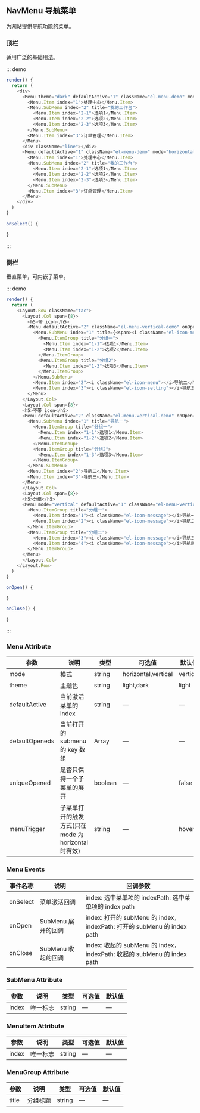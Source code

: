## NavMenu 导航菜单

为网站提供导航功能的菜单。

### 顶栏

适用广泛的基础用法。

::: demo
```js
render() {
  return (
    <div>
      <Menu theme="dark" defaultActive="1" className="el-menu-demo" mode="horizontal" onSelect={this.onSelect.bind(this)}>
        <Menu.Item index="1">处理中心</Menu.Item>
        <Menu.SubMenu index="2" title="我的工作台">
          <Menu.Item index="2-1">选项1</Menu.Item>
          <Menu.Item index="2-2">选项2</Menu.Item>
          <Menu.Item index="2-3">选项3</Menu.Item>
        </Menu.SubMenu>
        <Menu.Item index="3">订单管理</Menu.Item>
      </Menu>
      <div className="line"></div>
      <Menu defaultActive="1" className="el-menu-demo" mode="horizontal" onSelect={this.onSelect.bind(this)}>
        <Menu.Item index="1">处理中心</Menu.Item>
        <Menu.SubMenu index="2" title="我的工作台">
          <Menu.Item index="2-1">选项1</Menu.Item>
          <Menu.Item index="2-2">选项2</Menu.Item>
          <Menu.Item index="2-3">选项3</Menu.Item>
        </Menu.SubMenu>
        <Menu.Item index="3">订单管理</Menu.Item>
      </Menu>
    </div>
  )
}

onSelect() {

}
```
:::

### 侧栏

垂直菜单，可内嵌子菜单。

::: demo
```js
render() {
  return (
    <Layout.Row className="tac">
      <Layout.Col span={8}>
        <h5>带 icon</h5>
        <Menu defaultActive="2" className="el-menu-vertical-demo" onOpen={this.onOpen.bind(this)} onClose={this.onClose.bind(this)}>
          <Menu.SubMenu index="1" title={<span><i className="el-icon-message"></i>导航一</span>}>
            <Menu.ItemGroup title="分组一">
              <Menu.Item index="1-1">选项1</Menu.Item>
              <Menu.Item index="1-2">选项2</Menu.Item>
            </Menu.ItemGroup>
            <Menu.ItemGroup title="分组2">
              <Menu.Item index="1-3">选项3</Menu.Item>
            </Menu.ItemGroup>
          </Menu.SubMenu>
          <Menu.Item index="2"><i className="el-icon-menu"></i>导航二</Menu.Item>
          <Menu.Item index="3"><i className="el-icon-setting"></i>导航三</Menu.Item>
        </Menu>
      </Layout.Col>
      <Layout.Col span={8}>
      <h5>不带 icon</h5>
      <Menu defaultActive="2" className="el-menu-vertical-demo" onOpen={this.onOpen.bind(this)} onClose={this.onClose.bind(this)} theme="dark">
        <Menu.SubMenu index="1" title="导航一">
          <Menu.ItemGroup title="分组一">
            <Menu.Item index="1-1">选项1</Menu.Item>
            <Menu.Item index="1-2">选项2</Menu.Item>
          </Menu.ItemGroup>
          <Menu.ItemGroup title="分组2">
            <Menu.Item index="1-3">选项3</Menu.Item>
          </Menu.ItemGroup>
        </Menu.SubMenu>
        <Menu.Item index="2">导航二</Menu.Item>
        <Menu.Item index="3">导航三</Menu.Item>
      </Menu>
      </Layout.Col>
      <Layout.Col span={8}>
      <h5>分组</h5>
      <Menu mode="vertical" defaultActive="1" className="el-menu-vertical-demo">
        <Menu.ItemGroup title="分组一">
          <Menu.Item index="1"><i className="el-icon-message"></i>导航一</Menu.Item>
          <Menu.Item index="2"><i className="el-icon-message"></i>导航二</Menu.Item>
        </Menu.ItemGroup>
        <Menu.ItemGroup title="分组二">
          <Menu.Item index="3"><i className="el-icon-message"></i>导航三</Menu.Item>
          <Menu.Item index="4"><i className="el-icon-message"></i>导航四</Menu.Item>
        </Menu.ItemGroup>
      </Menu>
      </Layout.Col>
    </Layout.Row>
  )
}

onOpen() {

}

onClose() {

}
```
:::

### Menu Attribute
| 参数      | 说明    | 类型      | 可选值       | 默认值   |
|---------- |-------- |---------- |-------------  |-------- |
| mode     | 模式   | string  |   horizontal,vertical   | vertical |
| theme     | 主题色   | string    | light,dark | light |
| defaultActive | 当前激活菜单的 index | string    | — | — |
| defaultOpeneds | 当前打开的submenu的 key 数组 | Array    | — | — |
| uniqueOpened  | 是否只保持一个子菜单的展开 | boolean   | — | false   |
| menuTrigger  | 子菜单打开的触发方式(只在 mode 为 horizontal 时有效) | string   | — | hover   |

### Menu Events
| 事件名称      | 说明    | 回调参数      |
|---------- |-------- |---------- |
| onSelect  | 菜单激活回调 | index: 选中菜单项的 indexPath: 选中菜单项的 index path  |
| onOpen  | SubMenu 展开的回调 | index: 打开的 subMenu 的 index， indexPath: 打开的 subMenu 的 index path  |
| onClose  | SubMenu 收起的回调 | index: 收起的 subMenu 的 index， indexPath: 收起的 subMenu 的 index path  |

### SubMenu Attribute
| 参数      | 说明    | 类型      | 可选值       | 默认值   |
|---------- |-------- |---------- |-------------  |-------- |
| index     | 唯一标志   | string  | — | — |

### MenuItem Attribute
| 参数      | 说明    | 类型      | 可选值       | 默认值   |
|---------- |-------- |---------- |-------------  |-------- |
| index     | 唯一标志   | string  | — | — |

### MenuGroup Attribute
| 参数      | 说明    | 类型      | 可选值       | 默认值   |
|---------- |-------- |---------- |-------------  |-------- |
| title     | 分组标题   | string  | — | — |
